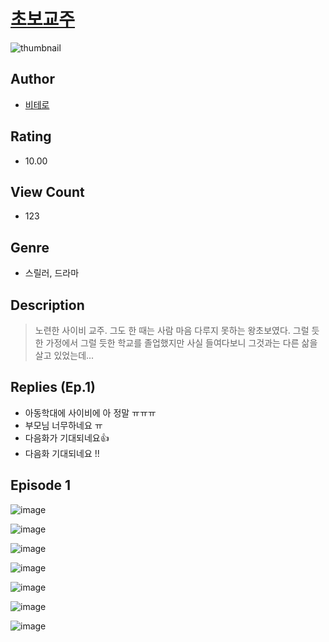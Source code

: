 # [초보교주](https://comic.naver.com/challenge/list?titleId=810460)
![thumbnail](https://image-comic.pstatic.net/user_contents_data/challenge_comic/2023/05/23/361071/upload_4121469176637633337_480x623.jpeg)

## Author
- [비테로](https://comic.naver.com/artistTitle?id=361071)

## Rating
- 10.00

## View Count
- 123

## Genre
- 스릴러, 드라마

## Description
> 노련한 사이비 교주. 그도 한 때는 사람 마음 다루지 못하는 왕초보였다. 그럴 듯한 가정에서 그럴 듯한 학교를 졸업했지만 사실 들여다보니 그것과는 다른 삶을 살고 있었는데...

## Replies (Ep.1)
- 아동학대에 사이비에 아 정말 ㅠㅠㅠ
- 부모님 너무하네요 ㅠ
- 다음화가 기대되네요👍
- 다음화 기대되네요 !!

## Episode 1
![image](https://image-comic.pstatic.net/user_contents_data/challenge_comic/2023/05/23/361071/upload_7305739517336893749.jpeg)

![image](https://image-comic.pstatic.net/user_contents_data/challenge_comic/2023/05/23/361071/upload_7306580639551141217.jpeg)

![image](https://image-comic.pstatic.net/user_contents_data/challenge_comic/2023/05/23/361071/upload_7221293519644013107.jpeg)

![image](https://image-comic.pstatic.net/user_contents_data/challenge_comic/2023/05/23/361071/upload_4134979787380175203.jpeg)

![image](https://image-comic.pstatic.net/user_contents_data/challenge_comic/2023/05/23/361071/upload_7075547765222433585.jpeg)

![image](https://image-comic.pstatic.net/user_contents_data/challenge_comic/2023/05/23/361071/upload_7003723267733467187.jpeg)

![image](https://image-comic.pstatic.net/user_contents_data/challenge_comic/2023/05/26/361071/upload_7005125131281512802.jpeg)
